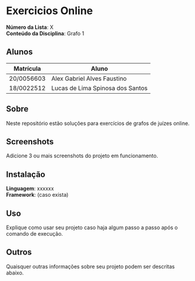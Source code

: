 # Exercicios Online

**Número da Lista**: X<br>
**Conteúdo da Disciplina**: Grafo 1<br>

## Alunos
|Matrícula | Aluno |
| -- | -- |
| 20/0056603 |  Alex Gabriel Alves Faustino      |
| 18/0022512 |  Lucas de Lima Spinosa dos Santos |

## Sobre 
Neste repositório estão soluções para exercícios de grafos de juízes online. 

## Screenshots
Adicione 3 ou mais screenshots do projeto em funcionamento.

## Instalação 
**Linguagem**: xxxxxx<br>
**Framework**: (caso exista)<br>

## Uso 
Explique como usar seu projeto caso haja algum passo a passo após o comando de execução.

## Outros 
Quaisquer outras informações sobre seu projeto podem ser descritas abaixo.
